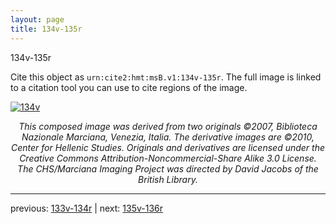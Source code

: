 ```yaml
---
layout: page
title: 134v-135r
---
```


134v-135r

Cite this object as `urn:cite2:hmt:msB.v1:134v-135r`. The full image is linked to a citation tool you can use to cite regions of the image.

[![134v](http://www.homermultitext.org/iipsrv?IIIF=/project/homer/pyramidal/deepzoom/hmt/vbbifolio/v1/vb_134v_135r.tif/full/800,/0/default.jpg)](http://www.homermultitext.org/ict2/?urn=urn:cite2:hmt:vbbifolio.v1:vb_134v_135r) 

<p style="text-align: center; font-style: italic;">This composed image was derived from two originals ©2007, Biblioteca Nazionale Marciana, Venezia, Italia. The derivative images are ©2010, Center for Hellenic Studies. Originals and derivatives are licensed under the Creative Commons Attribution-Noncommercial-Share Alike 3.0 License. The CHS/Marciana Imaging Project was directed by David Jacobs of the British Library.</p>

---

previous: [133v-134r](../133v-134r/) | next: [135v-136r](../135v-136r/)